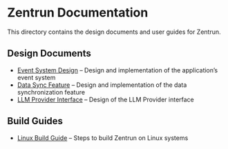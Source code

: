 # Zentrun Documentation

This directory contains the design documents and user guides for Zentrun.

## Design Documents

- [Event System Design](./event-system-design.md) – Design and implementation of the application’s event system
- [Data Sync Feature](./data-sync-feature.md) – Design and implementation of the data synchronization feature
- [LLM Provider Interface](./llm-provider-interface.md) – Design of the LLM Provider interface

## Build Guides

- [Linux Build Guide](./linux-build-guide.md) – Steps to build Zentrun on Linux systems

